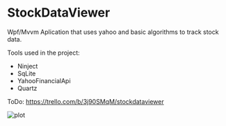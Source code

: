 # StockDataViewer
 Wpf/Mvvm Aplication that uses yahoo and basic algorithms to track stock data.
 
 Tools used in the project:
 - Ninject
 - SqLite
 - YahooFinancialApi
 - Quartz
 
 ToDo:
 https://trello.com/b/3j90SMqM/stockdataviewer
 
 ![plot](./UserInterface/Icons/remove-white-24dp//2x/baseline_remove_white_24dp.png)

